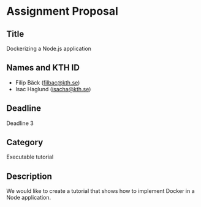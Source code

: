 # Assignment Proposal

## Title

Dockerizing a Node.js application

## Names and KTH ID
  - Filip Bäck (filbac@kth.se)
  - Isac Haglund (isacha@kth.se)

## Deadline

Deadline 3

## Category

Executable tutorial

## Description

We would like to create a tutorial that shows how to implement Docker in a Node application.
